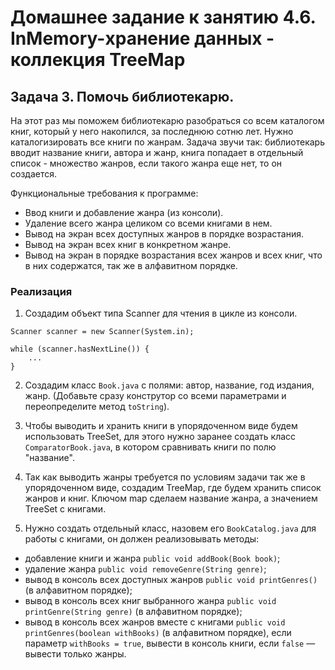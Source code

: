 # Домашнее задание к занятию 4.6. InMemory-хранение данных - коллекция TreeMap

## Задача 3. Помочь библиотекарю. 

На этот раз мы поможем библиотекарю разобраться со всем каталогом книг, который у него накопился, за последнюю сотню лет.
Нужно каталогизировать все книги по жанрам. Задача звучи так: библиотекарь вводит название книги, автора и жанр, книга попадает в отдельный список - множество жанров, если такого жанра еще нет, то он создается. 

Функциональные требования к программе:
* Ввод книги и добавление жанра (из консоли).
* Удаление всего жанра целиком со всеми книгами в нем.
* Вывод на экран всех доступных жанров в порядке возрастания.
* Вывод на экран всех книг в конкретном жанре.
* Вывод на экран в порядке возрастания всех жанров и всех книг, что в них содержатся, так же в алфавитном порядке.

### Реализация

1. Создадим объект типа Scanner для чтения в цикле из консоли.
```
Scanner scanner = new Scanner(System.in);

while (scanner.hasNextLine()) {
    ...
}
```
2. Создадим класс `Book.java` с полями: автор, название, год издания, жанр.
(Добавьте сразу конструтор со всеми параметрами и переопределите метод `toString`).

3. Чтобы выводить и хранить книги в упорядоченном виде будем использовать TreeSet, для этого нужно заранее
создать класс `ComparatorBook.java`, в котором сравнивать книги по полю "название".

4. Так как выводить жанры требуется по условиям задачи так же в упорядоченном виде, создадим TreeMap, где будем
хранить список жанров и книг. Ключом map сделаем название жанра, а значением TreeSet с книгами.

5. Нужно создать отдельный класс, назовем его `BookCatalog.java` для работы с книгами, он должен реализовывать методы:
  - добавление книги и жанра `public void addBook(Book book)`;
  - удаление жанра `public void removeGenre(String genre)`;
  - вывод в консоль всех доступных жанров `public void printGenres()` (в алфавитном порядке);
  - вывод в консоль всех книг выбранного жанра `public void printGenre(String genre)` (в алфавитном порядке);
  - вывод в консоль всех жанров вместе с книгами `public void printGenres(boolean withBooks)` (в алфавитном порядке),
  если параметр `withBooks = true`, вывести в консоль книги, если `false` — вывести только жанры.
